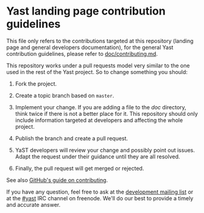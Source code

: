 Yast landing page contribution guidelines
=========================================

This file only refers to the contributions targeted at this repository (landing
page and general developers documentation), for the general Yast contribution
guidelines, please refer to
[doc/contributing.md](doc/contributing.md).

This repository works under a pull requests model very similar to the one used
in the rest of the Yast project. So to change something you should:

  1. Fork the project.

  2. Create a topic branch based on `master`.

  3. Implement your change. If you are adding a file to the _doc_
     directory, think twice if there is not a better place for it. This
     repository should only include information targeted at developers and
     affecting the whole project.

  4. Publish the branch and create a pull request.

  5. YaST developers will review your change and possibly point out issues.
     Adapt the request under their guidance until they are all resolved.

  6. Finally, the pull request will get merged or rejected.

See also [GitHub's guide on
contributing](https://help.github.com/articles/fork-a-repo).

If you have any question, feel free to ask at the [development mailing
list](http://lists.opensuse.org/yast-devel/) or at the
[#yast](http://webchat.freenode.net/?channels=%23yast) IRC channel on freenode.
We'll do our best to provide a timely and accurate answer.
